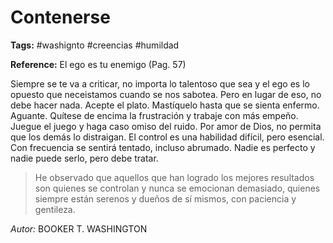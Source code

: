 # Contenerse

**Tags:** #washignto #creencias #humildad

**Reference:** El ego es tu enemigo (Pag. 57)

Siempre se te va a criticar, no importa lo talentoso que sea y el ego es lo opuesto que neceistamos cuando se nos sabotea. Pero en lugar de eso, no debe hacer nada. Acepte el plato. Mastíquelo hasta que se sienta enfermo. Aguante. Quítese de encima la frustración y trabaje con más empeño. Juegue el juego y haga caso omiso del ruido. Por amor de Dios, no permita que los demás lo distraigan. El control es una habilidad difícil, pero esencial. Con frecuencia se sentirá tentado, incluso abrumado. Nadie es perfecto y nadie puede serlo, pero debe tratar.

> He observado que aquellos que han logrado los mejores resultados son quienes se controlan y nunca se emocionan demasiado, quienes siempre están serenos y dueños de sí mismos, con paciencia y gentileza. 

*Autor:* BOOKER T. WASHINGTON
